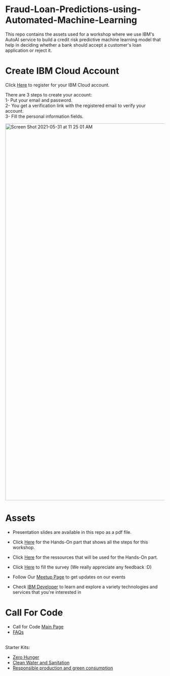 # Fraud-Loan-Predictions-using-Automated-Machine-Learning
This repo contains the assets used for a workshop where we use IBM's AutoAI service to build a credit risk predictive machine learning model that help in deciding whether a bank should accept a customer's loan application or reject it.

# Create IBM Cloud Account

Click [Here](https://ibm.biz/BdfMKE) to register for your IBM Cloud account. <br>

There are 3 steps to create your account: <br>
1- Put your email and password. <br>
2- You get a verification link with the registered email to verify your account. <br>
3- Fill the personal information fields. <br>

<img width="1188" alt="Screen Shot 2021-05-31 at 11 25 01 AM" src="https://user-images.githubusercontent.com/15332386/120156441-0769d980-c203-11eb-8cb3-29f4a8d5616a.png">

# Assets
- Presentation slides are available in this repo as a pdf file.
- Click [Here](https://developer.ibm.com/patterns/fraud-prediction-using-autoai/) for the Hands-On part that shows all the steps for this workshop. <br>
- Click [Here](https://github.com/IBM/predict-fraud-using-auto-ai) for the ressources that will be used for the Hands-On part.<br>

- Click [Here](https://ibm.biz/MEA-DataAI-Survey) to fill the survey (We really appreciate any feedback :D) <br>
- Follow Our [Meetup Page](https://www.meetup.com/IBM-Cloud-MEA/) to get updates on our events <br>
- Check [IBM Developer](https://developer.ibm.com/) to learn and explore a variety technologies and services that you're interested in <br>

# Call For Code
- Call for Code [Main Page](ibm.biz/callforcode) <br>
- [FAQs](callforcode.org/faq/) <br> <br>

Starter Kits:<br> 
- [Zero Hunger](https://github.com/Call-for-Code/Solution-Starter-Kit-Hunger-2021#solution-ideas)
- [Clean Water and Sanitation](https://github.com/Call-for-Code/Solution-Starter-Kit-Water-2021#solution-ideas)
- [Responsible production and green consumption](https://github.com/Call-for-Code/Solution-Starter-Kit-Production-2021#more-solution-ideas)
